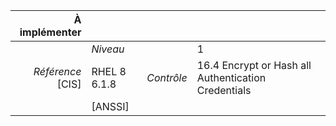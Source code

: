 
|           À implémenter    |    |    |    |
|----------------:|:---|---:|:---|
|                 |*Niveau*|| 1 |
|*Référence* [CIS]| RHEL 8 6.1.8 |*Contrôle*| 16.4 Encrypt or Hash all Authentication Credentials |
|                 |[ANSSI] ||  |

